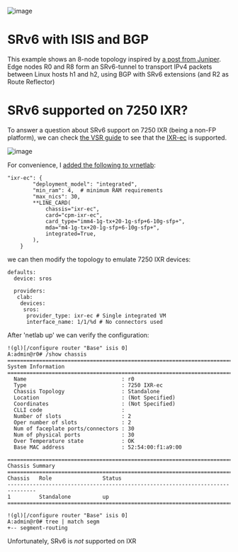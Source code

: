 ![image](https://user-images.githubusercontent.com/2031627/149630377-12daa5ac-1c78-43af-90d8-b054e479462e.png)

# SRv6 with ISIS and BGP

This example shows an 8-node topology inspired by [a post from Juniper](https://www.juniper.net/documentation/us/en/software/junos/is-is/topics/example/isis-configuring-srv6-network-programming.html).
Edge nodes R0 and R8 form an SRv6-tunnel to transport IPv4 packets between Linux hosts h1 and h2, using BGP with SRv6 extensions (and R2 as Route Reflector)

# SRv6 supported on 7250 IXR?
To answer a question about SRv6 support on 7250 IXR (being a non-FP platform), we can check [the VSR guide](https://documentation.nokia.com/cgi-bin/dbaccessfilename.cgi/3HE17166AAADTQZZA01_V1_vSIM%20Installation%20and%20Setup%20Guide%2021.10.R1.pdf) to see that the [IXR-ec](https://onestore.nokia.com/asset/206825)
is supported.

![image](https://user-images.githubusercontent.com/2031627/150256373-c52931c8-86d9-4f48-91d8-2b2def0f2dc0.png)

For convenience, I [added the following to vrnetlab](https://github.com/jbemmel/vrnetlab/blob/jvb-refactor-model-provisioning/sros/docker/launch.py#L149):
```
"ixr-ec": {
        "deployment_model": "integrated",
        "min_ram": 4,  # minimum RAM requirements
        "max_nics": 30,
        **LINE_CARD(
            chassis="ixr-ec",
            card="cpm-ixr-ec",
            card_type="imm4-1g-tx+20-1g-sfp+6-10g-sfp+",
            mda="m4-1g-tx+20-1g-sfp+6-10g-sfp+",
            integrated=True,
        ),
    }
```

we can then modify the topology to emulate 7250 IXR devices:
```
defaults:
  device: sros

  providers:
   clab:
    devices:
     sros:
      provider_type: ixr-ec # Single integrated VM
      interface_name: 1/1/%d # No connectors used
```

After 'netlab up' we can verify the configuration:
```
!(gl)[/configure router "Base" isis 0]
A:admin@r0# /show chassis 
===============================================================================
System Information
===============================================================================
  Name                              : r0
  Type                              : 7250 IXR-ec
  Chassis Topology                  : Standalone
  Location                          : (Not Specified)
  Coordinates                       : (Not Specified)
  CLLI code                         :           
  Number of slots                   : 2
  Oper number of slots              : 2
  Num of faceplate ports/connectors : 30
  Num of physical ports             : 30
  Over Temperature state            : OK
  Base MAC address                  : 52:54:00:f1:a9:00

===============================================================================
Chassis Summary
===============================================================================
Chassis   Role                Status
-------------------------------------------------------------------------------
1         Standalone          up
===============================================================================

!(gl)[/configure router "Base" isis 0]
A:admin@r0# tree | match segm
+-- segment-routing

```
Unfortunately, SRv6 is *not* supported on IXR
